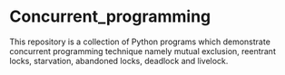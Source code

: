 # Concurrent_programming
This repository is a collection of Python programs which demonstrate concurrent programming technique namely mutual exclusion, reentrant locks, starvation, abandoned locks, deadlock and livelock.
